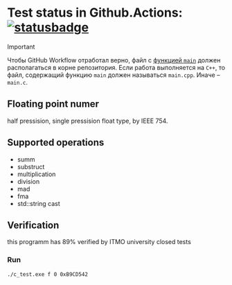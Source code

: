 # Test status in Github.Actions: [![statusbadge](../../actions/workflows/classroom.yml/badge.svg?branch=main&event=workflow_dispatch)](../../actions/workflows/classroom.yml)

> [!IMPORTANT]
> Чтобы GitHub Workflow отработал верно, файл с [функцией `main`](https://en.cppreference.com/w/c/language/main_function) должен располагаться в корне репозитория.
> Если работа выполняется на `C++`, то файл, содержащий функцию `main` должен называться `main.cpp`. Иначе – `main.c`.

## Floating point numer
half pressision, single pressision float type, by IEEE 754.

## Supported operations
- summ
- substruct
- multiplication
- division
- mad
- fma
- std::string cast

## Verification
this programm has 89% verified by ITMO university closed tests

### Run
```
./c_test.exe f 0 0xB9CD542
```
